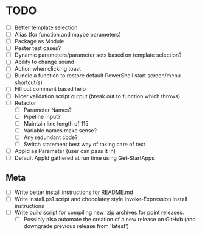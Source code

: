 # TODO

- [ ] Better template selection
- [ ] Alias (for function and maybe parameters)
- [ ] Package as Module
- [ ] Pester test cases?
- [ ] Dynamic parameters/parameter sets based on template selection?
- [ ] Ability to change sound
- [ ] Action when clicking toast
- [ ] Bundle a function to restore default PowerShell start screen/menu shortcut(s)
- [ ] Fill out comment based help
- [ ] Nicer validation script output (break out to function which throws)
- [ ] Refactor
    - [ ] Parameter Names?
    - [ ] Pipeline input?
    - [ ] Maintain line length of 115
	- [ ] Variable names make sense?
	- [ ] Any redundant code?
	- [ ] Switch statement best way of taking care of text
- [ ] AppId as Parameter (user can pass it in)
- [ ] Default AppId gathered at run time using Get-StartApps

## Meta

- [ ] Write better install instructions for README.md
- [ ] Write install.ps1 script and chocolatey style Invoke-Expression install instructions
- [ ] Write build script for compiling new .zip archives for point releases.
    - [ ] Possibly also automate the creation of a new release on GitHub (and downgrade previous release from 'latest')

